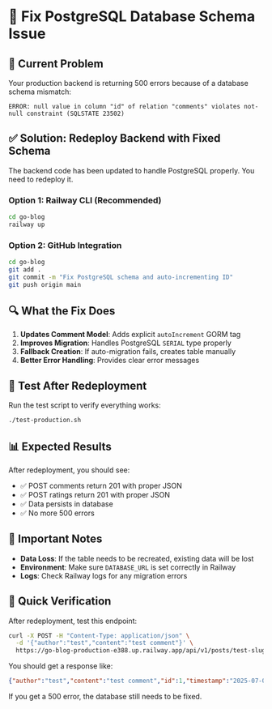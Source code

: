 # 🔧 Fix PostgreSQL Database Schema Issue

## 🚨 **Current Problem**

Your production backend is returning 500 errors because of a database schema mismatch:

```
ERROR: null value in column "id" of relation "comments" violates not-null constraint (SQLSTATE 23502)
```

## ✅ **Solution: Redeploy Backend with Fixed Schema**

The backend code has been updated to handle PostgreSQL properly. You need to redeploy it.

### **Option 1: Railway CLI (Recommended)**

```bash
cd go-blog
railway up
```

### **Option 2: GitHub Integration**

```bash
cd go-blog
git add .
git commit -m "Fix PostgreSQL schema and auto-incrementing ID"
git push origin main
```

## 🔍 **What the Fix Does**

1. **Updates Comment Model**: Adds explicit `autoIncrement` GORM tag
2. **Improves Migration**: Handles PostgreSQL `SERIAL` type properly
3. **Fallback Creation**: If auto-migration fails, creates table manually
4. **Better Error Handling**: Provides clear error messages

## 🧪 **Test After Redeployment**

Run the test script to verify everything works:

```bash
./test-production.sh
```

## 📊 **Expected Results**

After redeployment, you should see:
- ✅ POST comments return 201 with proper JSON
- ✅ POST ratings return 201 with proper JSON  
- ✅ Data persists in database
- ✅ No more 500 errors

## 🚨 **Important Notes**

- **Data Loss**: If the table needs to be recreated, existing data will be lost
- **Environment**: Make sure `DATABASE_URL` is set correctly in Railway
- **Logs**: Check Railway logs for any migration errors

## 🎯 **Quick Verification**

After redeployment, test this endpoint:

```bash
curl -X POST -H "Content-Type: application/json" \
  -d '{"author":"test","content":"test comment"}' \
  https://go-blog-production-e388.up.railway.app/api/v1/posts/test-slug/comments
```

You should get a response like:
```json
{"author":"test","content":"test comment","id":1,"timestamp":"2025-07-05T..."}
```

If you get a 500 error, the database still needs to be fixed. 